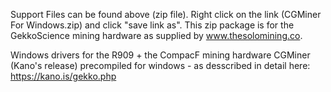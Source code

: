 Support Files can be found above (zip file). Right click on the link (CGMiner For Windows.zip) and click "save link as".
This zip package is for the GekkoScience mining hardware as supplied by www.thesolomining.co.

Windows drivers for the R909 + the CompacF mining hardware
CGMiner (Kano's release) precompiled for windows - as desscribed in detail here: https://kano.is/gekko.php
